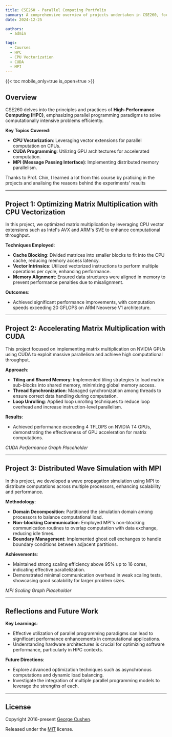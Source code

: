 ```yaml
---
title: CSE260 - Parallel Computing Portfolio
summary: A comprehensive overview of projects undertaken in CSE260, focusing on High-Performance Computing (HPC) techniques using CPU vectorization, CUDA, and MPI.
date: 2024-12-25

authors:
  - admin

tags:
  - Courses
  - HPC
  - CPU Vectorization
  - CUDA
  - MPI
---
```


{{< toc mobile_only=true is_open=true >}}

## Overview

CSE260 delves into the principles and practices of **High-Performance Computing (HPC)**, emphasizing parallel programming paradigms to solve computationally intensive problems efficiently.

**Key Topics Covered**:

- **CPU Vectorization**: Leveraging vector extensions for parallel computation on CPUs.
- **CUDA Programming**: Utilizing GPU architectures for accelerated computation.
- **MPI (Message Passing Interface)**: Implementing distributed memory parallelism.

Thanks to Prof. Chin, I learned a lot from this course by praticing in the projects and analising the reasons behind the experiments' results


---

## Project 1: Optimizing Matrix Multiplication with CPU Vectorization

In this project, we optimized matrix multiplication by leveraging CPU vector extensions such as Intel's AVX and ARM's SVE to enhance computational throughput.

**Techniques Employed**:

- **Cache Blocking**: Divided matrices into smaller blocks to fit into the CPU cache, reducing memory access latency.
- **Vector Intrinsics**: Utilized vectorized instructions to perform multiple operations per cycle, enhancing performance.
- **Memory Alignment**: Ensured data structures were aligned in memory to prevent performance penalties due to misalignment.

**Outcomes**:

- Achieved significant performance improvements, with computation speeds exceeding 20 GFLOPS on ARM Neoverse V1 architecture.

---

## Project 2: Accelerating Matrix Multiplication with CUDA

This project focused on implementing matrix multiplication on NVIDIA GPUs using CUDA to exploit massive parallelism and achieve high computational throughput.

**Approach**:

- **Tiling and Shared Memory**: Implemented tiling strategies to load matrix sub-blocks into shared memory, minimizing global memory access.
- **Thread Synchronization**: Managed synchronization among threads to ensure correct data handling during computation.
- **Loop Unrolling**: Applied loop unrolling techniques to reduce loop overhead and increase instruction-level parallelism.

**Results**:

- Achieved performance exceeding 4 TFLOPS on NVIDIA T4 GPUs, demonstrating the effectiveness of GPU acceleration for matrix computations.

*CUDA Performance Graph Placeholder* <!-- Include a graph comparing CUDA performance metrics -->

---

## Project 3: Distributed Wave Simulation with MPI

In this project, we developed a wave propagation simulation using MPI to distribute computations across multiple processors, enhancing scalability and performance.

**Methodology**:

- **Domain Decomposition**: Partitioned the simulation domain among processors to balance computational load.
- **Non-blocking Communication**: Employed MPI's non-blocking communication routines to overlap computation with data exchange, reducing idle times.
- **Boundary Management**: Implemented ghost cell exchanges to handle boundary conditions between adjacent partitions.

**Achievements**:

- Maintained strong scaling efficiency above 95% up to 16 cores, indicating effective parallelization.
- Demonstrated minimal communication overhead in weak scaling tests, showcasing good scalability for larger problem sizes.

*MPI Scaling Graph Placeholder* <!-- Include a graph illustrating MPI scaling efficiency -->

---

## Reflections and Future Work

**Key Learnings**:

- Effective utilization of parallel programming paradigms can lead to significant performance enhancements in computational applications.
- Understanding hardware architectures is crucial for optimizing software performance, particularly in HPC contexts.

**Future Directions**:

- Explore advanced optimization techniques such as asynchronous computations and dynamic load balancing.
- Investigate the integration of multiple parallel programming models to leverage the strengths of each.

---

## License

Copyright 2016-present [George Cushen](https://georgecushen.com).

Released under the [MIT](https://github.com/HugoBlox/hugo-blox-builder/blob/main/LICENSE.md) license.
